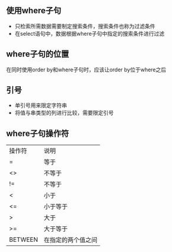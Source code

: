 ## 使用where子句
* 只检索所需数据需要制定搜索条件，搜索条件也称为过滤条件
* 在select语句中，数据根据where子句中指定的搜索条件进行过滤

## where子句的位置
在同时使用order by和where子句时，应该让order by位于where之后

## 引号
* 单引号用来限定字符串
* 将值与串类型的列进行比较，需要限定引号

## where子句操作符
<table>
  <tr>
    <td>操作符</td> 
    <td>说明</td>
  </tr>
 <tr>
    <td>=</td> 
    <td>等于</td>
  </tr>
 <tr>
    <td><></td> 
    <td>不等于</td>
  </tr>
 <tr>
    <td>!=</td> 
    <td>不等于</td>
  </tr>
 <tr>
    <td><</td> 
    <td>小于</td>
  </tr>
 <tr>
    <td><=</td> 
    <td>小于等于</td>
  </tr>
 <tr>
    <td>></td> 
    <td>大于</td>
  </tr>
 <tr>
    <td>>=</td> 
    <td>大于等于</td>
  </tr>
 <tr>
    <td>BETWEEN</td> 
    <td>在指定的两个值之间</td>
  </tr>

</table>